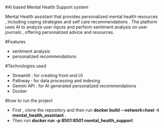 #AI based Mental Health Support system 

Mental Health assistant that provides personalized mental health resources , including coping strategies and self care recommendations . The platform uses AI to analyze user inputs and perform sentiment analysis on user journals , offering personalized advice and resources. 

#Features
- sentiment analysis
- personalized recommendations

#Technologies used 

- Streamlit : for creating front end UI
- Pathway : for data processing and indexing 
- Gemini API : for AI generated personalized recommendations 
- Docker 


#how to run the project
- First , clone the repository and then run **docker build --network=host -t mental_health_assistant .**
- Then run **docker run -p 8501:8501 mental_health_support**
